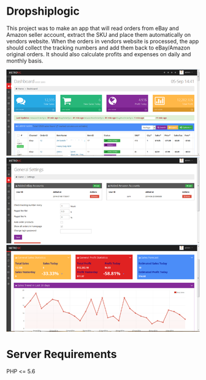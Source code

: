 # Dropshiplogic
 
This project was to make an app that will read orders from eBay and Amazon seller account, extract the SKU and place them automatically on vendors website. When the orders in vendors website is processed, the app should collect the tracking numbers and add them back to eBay/Amazon original orders. It should also calculate profits and expenses on daily and monthly basis.

<img src="https://github.com/inspire007/dropshiplogic/blob/main/screenshots/a1fZ8ee-dashboard.png?raw=true"/>
<img src="https://github.com/inspire007/dropshiplogic/blob/main/screenshots/RCFh9ee-settings.png?raw=true"/>
<img src="https://github.com/inspire007/dropshiplogic/blob/main/screenshots/RbQtzee-stats.png?raw=true"/>


# Server Requirements 

PHP <= 5.6
